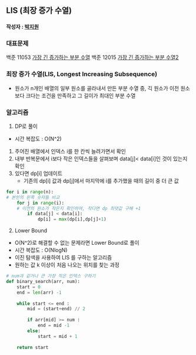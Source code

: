## LIS (최장 증가 수열)

#### 작성자 : [박지원](@pjw5521)

### 대표문제 
백준 11053 [가장 긴 증가하는 부분 수열](https://www.acmicpc.net/problem/1260)
백준 12015 [가장 긴 증가하는 부분 수열2](https://www.acmicpc.net/problem/12015)

### 최장 증가 수열(LIS, Longest Increasing Subsequence)
- 원소가 n개인 배열의 일부 원소를 골라내서 만든 부분 수열 중, 긱 원소가 이전 원소보다 크다는 조건을 만족하고 그 길이가 최대인 부분 수열

### 알고리즘
1. DP로 풀이
- 시간 복잡도 : O(N^2)
1. 주어진 배열에서 인덱스 i를 한 칸씩 늘려가면서 확인
2. 내부 반복문에서 i보다 작은 인덱스들을 살펴보며 data[j]< data[i]인 것이 있는지 확인 
3. 있다면 dp[i] 업데이트 
    - 기존의 dp[i] 값과 dp[j]에서 마지막에 i를 추가했을 때의 길이 중 더 큰 값
```python
for i in range(n):
# 본인의 왼쪽 숫자들 비교 
    for j in range(i):
    # 이전의 원소가 작은지 확인하여, 작다면 dp 최댓값 구해 +1 
        if data[j] < data[i]:
            dp[i] = max(dp[i],dp[j]+1)
```

2. Lower Bound
- O(N^2)로 해결할 수 없는 문제라면 Lower Bound로 풀이
- 시간 복잡도 : O(NlogN)
- 이진 탐색을 사용하여 LIS 를 구하는 알고리즘
- 원하는 값 k 이상이 처음 나오는 위치를 찾는 과정 
```python
# num과 같거나 큰 가장 작은 인덱스 구하기 
def binary_search(arr, num):
    start = 0 
    end = len(arr) -1 
    
    while start <= end :
        mid = (start+end) // 2
        
        if arr[mid] >= num :
            end = mid -1 
        else:
            start = mid + 1 
    
    return start 
```